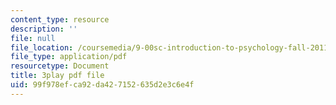 ```yaml
---
content_type: resource
description: ''
file: null
file_location: /coursemedia/9-00sc-introduction-to-psychology-fall-2011/99f978efca92da427152635d2e3c6e4f_SXzdOK_J-xE.pdf
file_type: application/pdf
resourcetype: Document
title: 3play pdf file
uid: 99f978ef-ca92-da42-7152-635d2e3c6e4f
---
```

